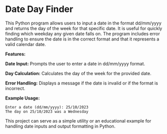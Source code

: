 <h1>Date Day Finder</h1>

This Python program allows users to input a date in the format dd/mm/yyyy and returns the day of the week for that specific date. It is useful for quickly finding which weekday any given date falls on. The program includes error handling to ensure the date is in the correct format and that it represents a valid calendar date.

**Features:**

**Date Input:** Prompts the user to enter a date in dd/mm/yyyy format.

**Day Calculation:** Calculates the day of the week for the provided date.

**Error Handling:** Displays a message if the date is invalid or if the format is incorrect.

**Example Usage:**

<pre><code>Enter a date (dd/mm/yyyy): 25/10/2023
The day on 25/10/2023 was a Wednesday</code></pre>

This project can serve as a simple utility or an educational example for handling date inputs and output formatting in Python.
